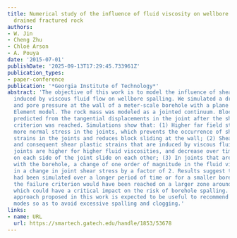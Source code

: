 ```yaml
---
title: Numerical study of the influence of fluid viscosity on wellbore spalling in
  drained fractured rock
authors:
- W. Jin
- Cheng Zhu
- Chloé Arson
- A. Pouya
date: '2015-07-01'
publishDate: '2025-09-13T17:29:45.733961Z'
publication_types:
- paper-conference
publication: '*Georgia Institute of Technology*'
abstract: 'The objective of this work is to model the influence of shear stresses
  induced by viscous fluid flow on wellbore spalling. We simulated a drop of stress
  and pore pressure at the wall of a meter-scale borehole with a plane strain Finite
  Element model. The rock mass was modeled as a jointed continuum. Block sliding was
  predicted from the tangential displacements in the joint after the shear failure
  criterion was reached. Simulations show that: (1) Higher far field stresses induce
  more normal stress in the joints, which prevents the occurrence of shear plastic
  strains in the joints and reduces block sliding at the wall; (2) Shear stresses
  and consequent shear plastic strains that are induced by viscous fluid flow in the
  joints are higher for higher fluid viscosities, and decrease over time as the blocks
  on each side of the joint slide on each other; (3) In joints that are in contact
  with the borehole, a change of one order of magnitude in the fluid viscosity results
  in a change in joint shear stress by a factor of 2. Results suggest that if drainage
  had been simulated over a longer period of time or for a smaller borehole diameter,
  the failure criterion would have been reached on a larger zone around the borehole,
  which could have a critical impact on the risk of borehole spalling. The numerical
  approach proposed in this work is expected to be useful to recommend wellbore operation
  modes so as to avoid excessive spalling and clogging.'
links:
- name: URL
  url: https://smartech.gatech.edu/handle/1853/53678
---
```

